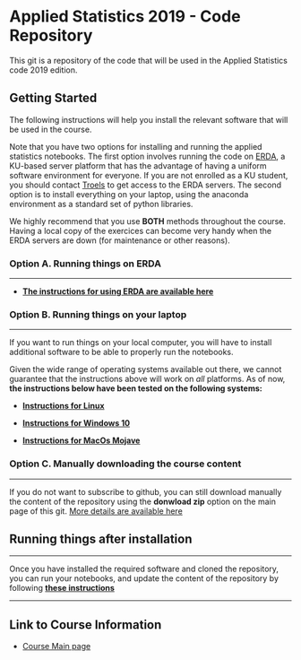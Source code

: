 # Applied Statistics 2019 - Code Repository

This git is a repository of the code that will be used in the Applied Statistics code 2019 edition.


## Getting Started


The following instructions will help you install the relevant software that will be used in the course.

Note that you have two options for installing and running the applied statistics notebooks. The first option involves running the code on [ERDA](https://erda.ku.dk), a KU-based server platform that has the advantage of having a uniform software environment for everyone. If you are not enrolled as a KU student, you should contact [Troels](mailto:petersen@nbi.dk) to get access to the ERDA servers. The second option is to install everything on your laptop, using the anaconda environment as a standard set of python libraries. 

We highly recommend that you use __BOTH__ methods throughout the course. Having a local copy of the exercices can become very handy when the ERDA servers are down (for maintenance or other reasons).

### Option A. Running things on ERDA
---


* [__The instructions for using ERDA are available here__](./docs/install_instruction.erda.md)

### Option B. Running things on your laptop
---

If you want to run things on your local computer, you will have to install additional software to be able to properly run the notebooks. 

Given the wide range of operating systems available out there, we cannot guarantee that the instructions above will work on _all_ platforms. As of now, __the instructions below have been tested on the following systems:__

* [__Instructions for Linux__](./docs/install_instruction_linux.md)

* [__Instructions for Windows 10__](./docs/install_instruction_windows10.md)

* [__Instructions for MacOs Mojave__](./docs/install_instruction_macos_mojave.md)


### Option C. Manually downloading the course content
---

If you do not want to subscribe to github, you can still download manually the content of the repository using the __donwload zip__ option on the main page of this git. [More details are available here]('./docs/manual_copy_of_code.md')


## Running things after installation
---

Once you have installed the required software and cloned the repository, you can run your notebooks, and update the content of the repository by following [__these instructions__](./docs/running_after_install.md)


---

## Link to Course Information

*	[Course Main page](https://www.nbi.dk/~petersen/Teaching/AppliedStatistics2019.html)
